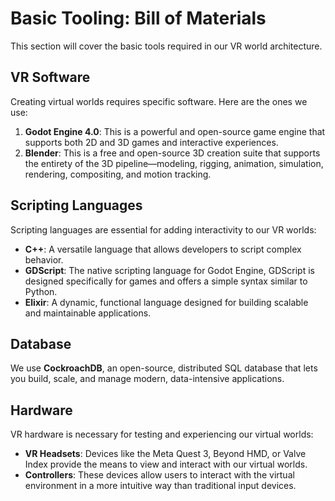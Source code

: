 # Basic Tooling: Bill of Materials

This section will cover the basic tools required in our VR world architecture.

## VR Software

Creating virtual worlds requires specific software. Here are the ones we use:

1. **Godot Engine 4.0**: This is a powerful and open-source game engine that supports both 2D and 3D games and interactive experiences.
2. **Blender**: This is a free and open-source 3D creation suite that supports the entirety of the 3D pipeline—modeling, rigging, animation, simulation, rendering, compositing, and motion tracking.

## Scripting Languages

Scripting languages are essential for adding interactivity to our VR worlds:

- **C++**: A versatile language that allows developers to script complex behavior.
- **GDScript**: The native scripting language for Godot Engine, GDScript is designed specifically for games and offers a simple syntax similar to Python.
- **Elixir**: A dynamic, functional language designed for building scalable and maintainable applications.

## Database

We use **CockroachDB**, an open-source, distributed SQL database that lets you build, scale, and manage modern, data-intensive applications.

## Hardware

VR hardware is necessary for testing and experiencing our virtual worlds:

- **VR Headsets**: Devices like the Meta Quest 3, Beyond HMD, or Valve Index provide the means to view and interact with our virtual worlds.
- **Controllers**: These devices allow users to interact with the virtual environment in a more intuitive way than traditional input devices.
